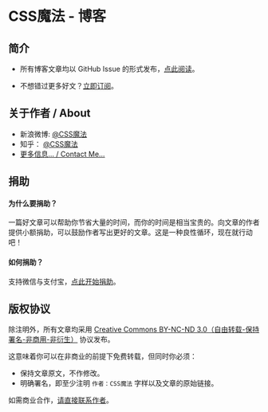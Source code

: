# CSS魔法 - 博客

## 简介

* 所有博客文章均以 GitHub Issue 的形式发布，[点此阅读](https://github.com/cssmagic/blog/issues)。

* 不想错过更多好文？[立即订阅](http://www.cssmagic.net/blog/subscribe)。

## 关于作者 / About

* 新浪微博: [@CSS魔法](http://weibo.com/cssmagic)
* 知乎： [@CSS魔法](http://www.zhihu.com/people/cssmagic)
* [更多信息... / Contact Me...](https://github.com/cssmagic/blog/issues/9)

## 捐助

#### 为什么要捐助？

一篇好文章可以帮助你节省大量的时间，而你的时间是相当宝贵的。向文章的作者提供小额捐助，可以鼓励作者写出更好的文章。这是一种良性循环，现在就行动吧！

#### 如何捐助？

支持微信与支付宝，[点此开始捐助](http://www.cssmagic.net/blog/donate)。

## 版权协议

除注明外，所有文章均采用 [Creative Commons BY-NC-ND 3.0（自由转载-保持署名-非商用-非衍生）](http://creativecommons.org/licenses/by-nc-nd/3.0/deed.zh) 协议发布。

这意味着你可以在非商业的前提下免费转载，但同时你必须：

* 保持文章原文，不作修改。
* 明确署名，即至少注明 `作者：CSS魔法` 字样以及文章的原始链接。

如需商业合作，[请直接联系作者](https://github.com/cssmagic/blog/issues/9)。
